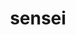 ---
title: "sensei"
layout: cache
categories: [package, develop]
meta: {"versions": ["5.0.0"], "compilers": ["gcc@=11.1.0"], "oss": ["ubuntu20.04"], "platforms": ["linux"], "targets": ["x86_64_v3"], "stacks": ["data-vis-sdk", "root"], "num_specs": 13, "num_specs_by_stack": {"data-vis-sdk": 13, "root": 13}}
spec_details: [{"hash": "nchuqml26nlug5jffpff7dg7xtbtn3wp", "compiler": "gcc@=11.1.0", "versions": ["5.0.0"], "os": "ubuntu20.04", "platform": "linux", "target": "x86_64_v3", "variants": ["+adios2", "~ascent", "build_system=cmake", "build_type=Release", "~catalyst", "generator=make", "+hdf5", "~ipo", "~libsim", "~miniapps", "+python", "+shared", "~vtkio"], "stacks": ["data-vis-sdk", "root"], "size": "-", "tarball": "https://binaries.spack.io/develop/build_cache/linux-ubuntu20.04-x86_64_v3/gcc-11.1.0/sensei-5.0.0/linux-ubuntu20.04-x86_64_v3-gcc-11.1.0-sensei-5.0.0-nchuqml26nlug5jffpff7dg7xtbtn3wp.spack"}, {"hash": "kzvhboedaip77duikngq6csoa5c632o2", "compiler": "gcc@=11.1.0", "versions": ["5.0.0"], "os": "ubuntu20.04", "platform": "linux", "target": "x86_64_v3", "variants": ["+adios2", "~ascent", "build_system=cmake", "build_type=Release", "~catalyst", "generator=make", "+hdf5", "~ipo", "~libsim", "~miniapps", "+python", "+shared", "~vtkio"], "stacks": ["data-vis-sdk", "root"], "size": "-", "tarball": "https://binaries.spack.io/develop/build_cache/linux-ubuntu20.04-x86_64_v3/gcc-11.1.0/sensei-5.0.0/linux-ubuntu20.04-x86_64_v3-gcc-11.1.0-sensei-5.0.0-kzvhboedaip77duikngq6csoa5c632o2.spack"}, {"hash": "aeadnhdryfjqqneqwx7ipqylaeuak226", "compiler": "gcc@=11.1.0", "versions": ["5.0.0"], "os": "ubuntu20.04", "platform": "linux", "target": "x86_64_v3", "variants": ["+adios2", "~ascent", "build_system=cmake", "build_type=Release", "~catalyst", "generator=make", "+hdf5", "~ipo", "~libsim", "~miniapps", "+python", "+shared", "~vtkio"], "stacks": ["data-vis-sdk", "root"], "size": "-", "tarball": "https://binaries.spack.io/develop/build_cache/linux-ubuntu20.04-x86_64_v3/gcc-11.1.0/sensei-5.0.0/linux-ubuntu20.04-x86_64_v3-gcc-11.1.0-sensei-5.0.0-aeadnhdryfjqqneqwx7ipqylaeuak226.spack"}, {"hash": "jpkdz2iktgqfprqy64x2c4dgtcmsvfoj", "compiler": "gcc@=11.1.0", "versions": ["5.0.0"], "os": "ubuntu20.04", "platform": "linux", "target": "x86_64_v3", "variants": ["+adios2", "~ascent", "build_system=cmake", "build_type=Release", "~catalyst", "generator=make", "+hdf5", "~ipo", "~libsim", "~miniapps", "+python", "+shared", "~vtkio"], "stacks": ["data-vis-sdk", "root"], "size": "-", "tarball": "https://binaries.spack.io/develop/build_cache/linux-ubuntu20.04-x86_64_v3/gcc-11.1.0/sensei-5.0.0/linux-ubuntu20.04-x86_64_v3-gcc-11.1.0-sensei-5.0.0-jpkdz2iktgqfprqy64x2c4dgtcmsvfoj.spack"}, {"hash": "mckdotdlemytlc4mpsdfcau5yvhl4uwl", "compiler": "gcc@=11.1.0", "versions": ["5.0.0"], "os": "ubuntu20.04", "platform": "linux", "target": "x86_64_v3", "variants": ["+adios2", "~ascent", "build_system=cmake", "build_type=Release", "~catalyst", "generator=make", "+hdf5", "~ipo", "~libsim", "~miniapps", "+python", "+shared", "~vtkio"], "stacks": ["data-vis-sdk", "root"], "size": "-", "tarball": "https://binaries.spack.io/develop/build_cache/linux-ubuntu20.04-x86_64_v3/gcc-11.1.0/sensei-5.0.0/linux-ubuntu20.04-x86_64_v3-gcc-11.1.0-sensei-5.0.0-mckdotdlemytlc4mpsdfcau5yvhl4uwl.spack"}, {"hash": "ztxpikbpap6pmqnhhvdy5lhe43573uxo", "compiler": "gcc@=11.1.0", "versions": ["5.0.0"], "os": "ubuntu20.04", "platform": "linux", "target": "x86_64_v3", "variants": ["+adios2", "~ascent", "build_system=cmake", "build_type=Release", "~catalyst", "generator=make", "+hdf5", "~ipo", "~libsim", "~miniapps", "+python", "+shared", "~vtkio"], "stacks": ["data-vis-sdk", "root"], "size": "-", "tarball": "https://binaries.spack.io/develop/build_cache/linux-ubuntu20.04-x86_64_v3/gcc-11.1.0/sensei-5.0.0/linux-ubuntu20.04-x86_64_v3-gcc-11.1.0-sensei-5.0.0-ztxpikbpap6pmqnhhvdy5lhe43573uxo.spack"}, {"hash": "ibnpgoech5cufprh3wbbcacjk46xbc7b", "compiler": "gcc@=11.1.0", "versions": ["5.0.0"], "os": "ubuntu20.04", "platform": "linux", "target": "x86_64_v3", "variants": ["+adios2", "~ascent", "build_system=cmake", "build_type=Release", "~catalyst", "generator=make", "+hdf5", "~ipo", "~libsim", "~miniapps", "+python", "+shared", "~vtkio"], "stacks": ["data-vis-sdk", "root"], "size": "-", "tarball": "https://binaries.spack.io/develop/build_cache/linux-ubuntu20.04-x86_64_v3/gcc-11.1.0/sensei-5.0.0/linux-ubuntu20.04-x86_64_v3-gcc-11.1.0-sensei-5.0.0-ibnpgoech5cufprh3wbbcacjk46xbc7b.spack"}, {"hash": "prrmltjobsoneiqy72l53jzja77gunkl", "compiler": "gcc@=11.1.0", "versions": ["5.0.0"], "os": "ubuntu20.04", "platform": "linux", "target": "x86_64_v3", "variants": ["+adios2", "~ascent", "build_system=cmake", "build_type=Release", "~catalyst", "generator=make", "+hdf5", "~ipo", "~libsim", "~miniapps", "+python", "+shared", "~vtkio"], "stacks": ["data-vis-sdk", "root"], "size": "-", "tarball": "https://binaries.spack.io/develop/build_cache/linux-ubuntu20.04-x86_64_v3/gcc-11.1.0/sensei-5.0.0/linux-ubuntu20.04-x86_64_v3-gcc-11.1.0-sensei-5.0.0-prrmltjobsoneiqy72l53jzja77gunkl.spack"}, {"hash": "wt547rr5tjl4h5iyxpktfyfrwbwmrjf4", "compiler": "gcc@=11.1.0", "versions": ["5.0.0"], "os": "ubuntu20.04", "platform": "linux", "target": "x86_64_v3", "variants": ["+adios2", "~ascent", "build_system=cmake", "build_type=Release", "~catalyst", "generator=make", "+hdf5", "~ipo", "~libsim", "~miniapps", "+python", "+shared", "~vtkio"], "stacks": ["data-vis-sdk", "root"], "size": "-", "tarball": "https://binaries.spack.io/develop/build_cache/linux-ubuntu20.04-x86_64_v3/gcc-11.1.0/sensei-5.0.0/linux-ubuntu20.04-x86_64_v3-gcc-11.1.0-sensei-5.0.0-wt547rr5tjl4h5iyxpktfyfrwbwmrjf4.spack"}, {"hash": "nmght7lryby3gtp6fzoep7qmasuqcfio", "compiler": "gcc@=11.1.0", "versions": ["5.0.0"], "os": "ubuntu20.04", "platform": "linux", "target": "x86_64_v3", "variants": ["+adios2", "~ascent", "build_system=cmake", "build_type=Release", "~catalyst", "generator=make", "+hdf5", "~ipo", "~libsim", "~miniapps", "+python", "+shared", "~vtkio"], "stacks": ["data-vis-sdk", "root"], "size": "-", "tarball": "https://binaries.spack.io/develop/build_cache/linux-ubuntu20.04-x86_64_v3/gcc-11.1.0/sensei-5.0.0/linux-ubuntu20.04-x86_64_v3-gcc-11.1.0-sensei-5.0.0-nmght7lryby3gtp6fzoep7qmasuqcfio.spack"}, {"hash": "h3p6o4xpqw6a5dja3zwrmxagbycuj4sf", "compiler": "gcc@=11.1.0", "versions": ["5.0.0"], "os": "ubuntu20.04", "platform": "linux", "target": "x86_64_v3", "variants": ["+adios2", "~ascent", "build_system=cmake", "build_type=Release", "~catalyst", "generator=make", "+hdf5", "~ipo", "~libsim", "~miniapps", "+python", "+shared", "~vtkio"], "stacks": ["data-vis-sdk", "root"], "size": "-", "tarball": "https://binaries.spack.io/develop/build_cache/linux-ubuntu20.04-x86_64_v3/gcc-11.1.0/sensei-5.0.0/linux-ubuntu20.04-x86_64_v3-gcc-11.1.0-sensei-5.0.0-h3p6o4xpqw6a5dja3zwrmxagbycuj4sf.spack"}, {"hash": "rixos6wdlafp5x5mcnn2upxxdo3xatx6", "compiler": "gcc@=11.1.0", "versions": ["5.0.0"], "os": "ubuntu20.04", "platform": "linux", "target": "x86_64_v3", "variants": ["+adios2", "~ascent", "build_system=cmake", "build_type=Release", "~catalyst", "generator=make", "+hdf5", "~ipo", "~libsim", "~miniapps", "+python", "+shared", "~vtkio"], "stacks": ["data-vis-sdk", "root"], "size": "-", "tarball": "https://binaries.spack.io/develop/build_cache/linux-ubuntu20.04-x86_64_v3/gcc-11.1.0/sensei-5.0.0/linux-ubuntu20.04-x86_64_v3-gcc-11.1.0-sensei-5.0.0-rixos6wdlafp5x5mcnn2upxxdo3xatx6.spack"}, {"hash": "m6nsm3kicp37tg5xjt2v7iozk67sgtml", "compiler": "gcc@=11.1.0", "versions": ["5.0.0"], "os": "ubuntu20.04", "platform": "linux", "target": "x86_64_v3", "variants": ["+adios2", "~ascent", "build_system=cmake", "build_type=Release", "~catalyst", "generator=make", "+hdf5", "~ipo", "~libsim", "~miniapps", "+python", "+shared", "~vtkio"], "stacks": ["data-vis-sdk", "root"], "size": "-", "tarball": "https://binaries.spack.io/develop/build_cache/linux-ubuntu20.04-x86_64_v3/gcc-11.1.0/sensei-5.0.0/linux-ubuntu20.04-x86_64_v3-gcc-11.1.0-sensei-5.0.0-m6nsm3kicp37tg5xjt2v7iozk67sgtml.spack"}]
---